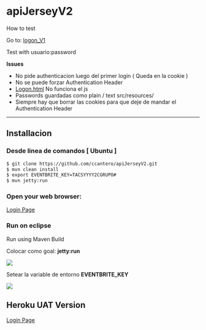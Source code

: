 # apiJerseyV2

How to test

Go to: [logon_V1](http://localhost:8080/jsp/logon_V1.jsp "link title")


Test with usuario:password

**Issues**

* No pide authenticacion luego del primer login ( Queda en la cookie )
* No se puede forzar Authentication Header 
* [Logon.html](http://localhost:8080/jsp/logon.html "link title") No funciona el js
* Passwords guardadas como plain / text src/resources/
* Siempre hay que borrar las cookies para que deje de mandar el Authentication Header


------------------------------------------------------------------

## Installacion

### Desde linea de comandos [ Ubuntu ]

```sh
$ git clone https://github.com/ccantero/apiJerseyV2.git
$ mvn clean install
$ export EVENTBRITE_KEY=TACSYYYY2CGRUPO#
$ mvn jetty:run
```

### Open your web browser:

[Login Page](http://localhost:8080/ "link title")


### Run on eclipse

Run using Maven Build

Colocar como goal: **jetty:run**

![](https://image.ibb.co/bvu29K/jetty_run_1.jpg)

Setear la variable de entorno  **EVENTBRITE_KEY**

![](https://image.ibb.co/jc5W3e/jetty_run_2.jpg)

## Heroku UAT Version

[Login Page](https://apieventos-g5.herokuapp.com/ "link title")
